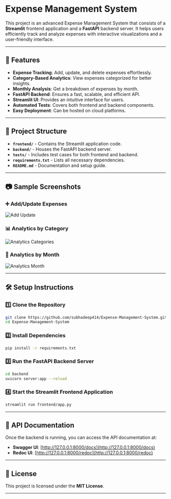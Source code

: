 # Expense Management System

This project is an advanced Expense Management System that consists of a **Streamlit** frontend application and a **FastAPI** backend server. It helps users efficiently track and analyze expenses with interactive visualizations and a user-friendly interface.

---

## 🚀 Features

- **Expense Tracking**: Add, update, and delete expenses effortlessly.
- **Category-Based Analytics**: View expenses categorized for better insights.
- **Monthly Analysis**: Get a breakdown of expenses by month.
- **FastAPI Backend**: Ensures a fast, scalable, and efficient API.
- **Streamlit UI**: Provides an intuitive interface for users.
- **Automated Tests**: Covers both frontend and backend components.
- **Easy Deployment**: Can be hosted on cloud platforms.

---

## 📁 Project Structure

- **`frontend/`** - Contains the Streamlit application code.
- **`backend/`** - Houses the FastAPI backend server.
- **`tests/`** - Includes test cases for both frontend and backend.
- **`requirements.txt`** - Lists all necessary dependencies.
- **`README.md`** - Documentation and setup guide.

---

## 📷 Sample Screenshots

### ➕ Add/Update Expenses
![Add Update](https://github.com/user-attachments/assets/4a7560cf-fea8-467a-a985-ea6c299177f6)

### 📊 Analytics by Category
![Analytics Categories](https://github.com/user-attachments/assets/b82dfdb7-445d-43bf-8a25-31320f4ff5a4)

### 📅 Analytics by Month
![Analytics Month](https://github.com/user-attachments/assets/0b5887a1-4f65-4270-8238-ca7c6211cb26)

---

## 🛠 Setup Instructions

### 1️⃣ Clone the Repository
```bash
git clone https://github.com/subhadeep414/Expense-Management-System.git
cd Expense-Management-System
```

### 2️⃣ Install Dependencies
```bash
pip install -r requirements.txt
```

### 3️⃣ Run the FastAPI Backend Server
```bash
cd backend
uvicorn server:app --reload
```

### 4️⃣ Start the Streamlit Frontend Application
```bash
streamlit run frontend/app.py
```

---

## 📡 API Documentation
Once the backend is running, you can access the API documentation at:

- **Swagger UI**: [http://127.0.0.1:8000/docs](http://127.0.0.1:8000/docs)
- **Redoc UI**: [http://127.0.0.1:8000/redoc](http://127.0.0.1:8000/redoc)

---

## 📜 License
This project is licensed under the **MIT License**.

---
